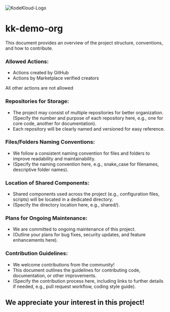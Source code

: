 ![KodeKloud-Logo](https://github.com/kk-org2/.github/assets/28925814/93b41673-b584-4260-a937-8ec6281b10ee)

# kk-demo-org
This document provides an overview of the project structure, conventions, and how to contribute.

### Allowed Actions:
- Actions created by GitHub
- Actions by Marketplace verified creators

All other actions are not allowed

### Repositories for Storage:
- The project may consist of multiple repositories for better organization. (Specify the number and purpose of each repository here, e.g., one for core code, another for documentation).
- Each repository will be clearly named and versioned for easy reference.

### Files/Folders Naming Conventions:
- We follow a consistent naming convention for files and folders to improve readability and maintainability.
- (Specify the naming convention here, e.g., snake_case for filenames, descriptive folder names).

### Location of Shared Components:
- Shared components used across the project (e.g., configuration files, scripts) will be located in a dedicated directory.
- (Specify the directory location here, e.g., shared/).

### Plans for Ongoing Maintenance:
- We are committed to ongoing maintenance of this project.
- (Outline your plans for bug fixes, security updates, and feature enhancements here).

### Contribution Guidelines:
- We welcome contributions from the community!
- This document outlines the guidelines for contributing code, documentation, or other improvements.
- (Specify the contribution process here, including links to further details if needed, e.g., pull request workflow, coding style guide).

## We appreciate your interest in this project!
